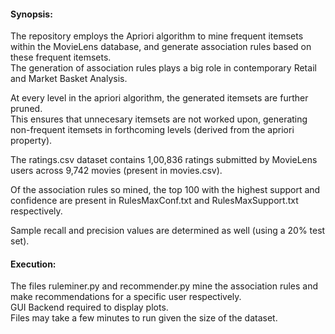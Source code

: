 #### Synopsis:

The repository employs the Apriori algorithm to mine frequent itemsets within the MovieLens database,  and generate association rules based on these frequent itemsets.<br>
The generation of association rules plays a big role in contemporary Retail and Market Basket Analysis.

At every level in the apriori algorithm, the generated itemsets are further pruned.<br>
This ensures that unnecesary itemsets are not worked upon, generating non-frequent itemsets in forthcoming levels  (derived from the apriori property).

The ratings.csv dataset contains 1,00,836 ratings submitted by MovieLens users across 9,742 movies (present in movies.csv). 

Of the association rules so mined, the top 100 with the highest support and confidence are present in RulesMaxConf.txt and RulesMaxSupport.txt respectively.

Sample recall and precision values are determined as well (using a 20% test set).


#### Execution:

The files ruleminer.py and recommender.py mine the association rules and make recommendations for a specific user respectively.<br>
GUI Backend required to display plots.<br>
Files may take a few minutes to run given the size of the dataset.
